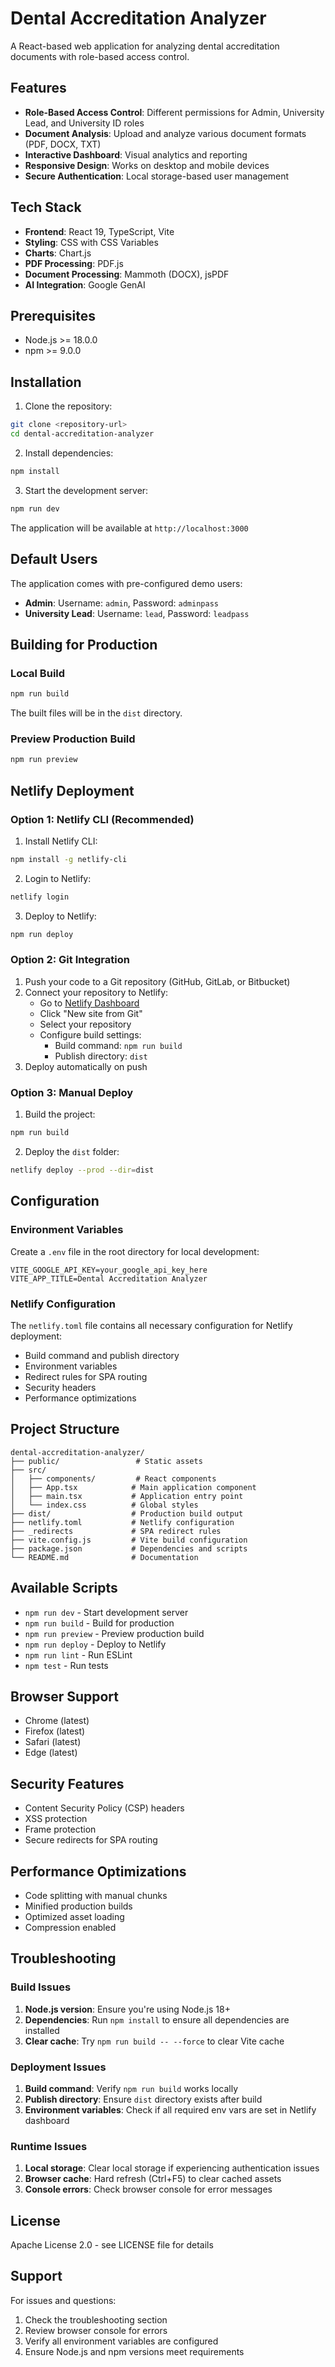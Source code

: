 # Dental Accreditation Analyzer

A React-based web application for analyzing dental accreditation documents with role-based access control.

## Features

- **Role-Based Access Control**: Different permissions for Admin, University Lead, and University ID roles
- **Document Analysis**: Upload and analyze various document formats (PDF, DOCX, TXT)
- **Interactive Dashboard**: Visual analytics and reporting
- **Responsive Design**: Works on desktop and mobile devices
- **Secure Authentication**: Local storage-based user management

## Tech Stack

- **Frontend**: React 19, TypeScript, Vite
- **Styling**: CSS with CSS Variables
- **Charts**: Chart.js
- **PDF Processing**: PDF.js
- **Document Processing**: Mammoth (DOCX), jsPDF
- **AI Integration**: Google GenAI

## Prerequisites

- Node.js >= 18.0.0
- npm >= 9.0.0

## Installation

1. Clone the repository:
```bash
git clone <repository-url>
cd dental-accreditation-analyzer
```

2. Install dependencies:
```bash
npm install
```

3. Start the development server:
```bash
npm run dev
```

The application will be available at `http://localhost:3000`

## Default Users

The application comes with pre-configured demo users:

- **Admin**: Username: `admin`, Password: `adminpass`
- **University Lead**: Username: `lead`, Password: `leadpass`

## Building for Production

### Local Build

```bash
npm run build
```

The built files will be in the `dist` directory.

### Preview Production Build

```bash
npm run preview
```

## Netlify Deployment

### Option 1: Netlify CLI (Recommended)

1. Install Netlify CLI:
```bash
npm install -g netlify-cli
```

2. Login to Netlify:
```bash
netlify login
```

3. Deploy to Netlify:
```bash
npm run deploy
```

### Option 2: Git Integration

1. Push your code to a Git repository (GitHub, GitLab, or Bitbucket)
2. Connect your repository to Netlify:
   - Go to [Netlify Dashboard](https://app.netlify.com)
   - Click "New site from Git"
   - Select your repository
   - Configure build settings:
     - Build command: `npm run build`
     - Publish directory: `dist`
3. Deploy automatically on push

### Option 3: Manual Deploy

1. Build the project:
```bash
npm run build
```

2. Deploy the `dist` folder:
```bash
netlify deploy --prod --dir=dist
```

## Configuration

### Environment Variables

Create a `.env` file in the root directory for local development:

```env
VITE_GOOGLE_API_KEY=your_google_api_key_here
VITE_APP_TITLE=Dental Accreditation Analyzer
```

### Netlify Configuration

The `netlify.toml` file contains all necessary configuration for Netlify deployment:

- Build command and publish directory
- Environment variables
- Redirect rules for SPA routing
- Security headers
- Performance optimizations

## Project Structure

```
dental-accreditation-analyzer/
├── public/                 # Static assets
├── src/
│   ├── components/         # React components
│   ├── App.tsx            # Main application component
│   ├── main.tsx           # Application entry point
│   └── index.css          # Global styles
├── dist/                  # Production build output
├── netlify.toml           # Netlify configuration
├── _redirects             # SPA redirect rules
├── vite.config.js         # Vite build configuration
├── package.json           # Dependencies and scripts
└── README.md              # Documentation
```

## Available Scripts

- `npm run dev` - Start development server
- `npm run build` - Build for production
- `npm run preview` - Preview production build
- `npm run deploy` - Deploy to Netlify
- `npm run lint` - Run ESLint
- `npm test` - Run tests

## Browser Support

- Chrome (latest)
- Firefox (latest)
- Safari (latest)
- Edge (latest)

## Security Features

- Content Security Policy (CSP) headers
- XSS protection
- Frame protection
- Secure redirects for SPA routing

## Performance Optimizations

- Code splitting with manual chunks
- Minified production builds
- Optimized asset loading
- Compression enabled

## Troubleshooting

### Build Issues

1. **Node.js version**: Ensure you're using Node.js 18+
2. **Dependencies**: Run `npm install` to ensure all dependencies are installed
3. **Clear cache**: Try `npm run build -- --force` to clear Vite cache

### Deployment Issues

1. **Build command**: Verify `npm run build` works locally
2. **Publish directory**: Ensure `dist` directory exists after build
3. **Environment variables**: Check if all required env vars are set in Netlify dashboard

### Runtime Issues

1. **Local storage**: Clear local storage if experiencing authentication issues
2. **Browser cache**: Hard refresh (Ctrl+F5) to clear cached assets
3. **Console errors**: Check browser console for error messages

## License

Apache License 2.0 - see LICENSE file for details

## Support

For issues and questions:
1. Check the troubleshooting section
2. Review browser console for errors
3. Verify all environment variables are configured
4. Ensure Node.js and npm versions meet requirements 
 
